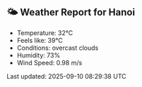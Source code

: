 <!-- WEATHER-START -->
## 🌤 Weather Report for Hanoi

- Temperature: 32°C
- Feels like: 39°C
- Conditions: overcast clouds
- Humidity: 73%
- Wind Speed: 0.98 m/s

Last updated: 2025-09-10 08:29:38 UTC
<!-- WEATHER-END -->
